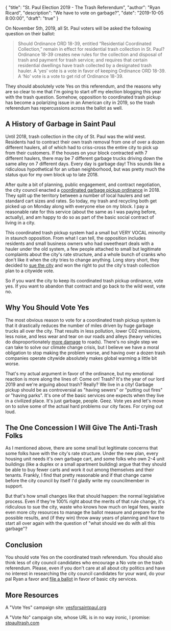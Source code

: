 {
	"title": "St. Paul Election 2019 - The Trash Referendum",
	"author": "Ryan Ricard",
	"description": "We have to vote on garbage?",
	"date":  "2019-10-05 8:00:00",
	"draft": "true"
}

On November 5th, 2019, all St. Paul voters will be asked the following question on their ballot:

> Should Ordinance ORD 18-39, entitled “Residential Coordinated Collection,” remain in effect for residential trash collection in St. Paul? Ordinance 18-39 creates new rules for the collection and disposal of trash and payment for trash service; and requires that certain residential dwellings have trash collected by a designated trash hauler. A ‘yes’ vote is a vote in favor of keeping Ordinance ORD 18-39.  A ‘No’ vote is a vote to get rid of Ordinance 18-39.

They should absolutely vote Yes on this referendum, and the reasons why are so clear to me that I'm going to start off my election blogging this year with the trash question. Somehow, opposition to coordinated trash pickup has become a polarizing issue in an American city in 2019, so the trash referendum has repercussions across the ballot as well. 

## A History of Garbage in Saint Paul

Until 2018, trash collection in the city of St. Paul was the wild west. Residents had to contract their own trash removal from one of over a dozen different haulers, all of which had to criss-cross the entire city to pick up from their customers. If the houses on your block contracted with 7 different haulers, there may be 7 different garbage trucks driving down the same alley on 7 different days. Every day is garbage day! This sounds like a ridiculous hypothetical for an urban neighborhood, but was pretty much the status quo for my own block up to late 2018. 

After quite a bit of planning, public engagement, and contract negotiation, the city council enacted a [coordinated garbage pickup ordinance](https://www.twincities.com/2018/09/28/st-paul-begins-organized-trash-collection-oct-1-heres-what-you-need-to-know-garbage-service/) in 2018. They split up the territory between a number of local haulers and set standard cart sizes and rates. So today, my trash and recycling both get picked up on Monday along with everyone else on my block. I pay a reasonable rate for this service (about the same as I was paying before, actually), and am happy to do so as part of the basic social contract of living in a city. 

This coordinated trash pickup system had a small but VERY VOCAL minority in staunch opposition. From what I can tell, the opposition includes residents and small business owners who had sweetheart deals with a hauler under the old system, a few people attached to small but legitimate complaints about the city's rate structure, and a whole bunch of cranks who don't like it when the city tries to change anything. Long story short, they decided to [sue the city](http://www.startribune.com/state-high-court-to-hear-st-paul-trash-lawsuit/552303282/) and won the right to put the city's trash collection plan to a citywide vote. 

So if you want the city to keep its coordinated trash pickup ordinance, vote yes. If you want to abandon that contract and go back to the wild west, vote no. 

## Why You Should Vote Yes

The most obvious reason to vote for a coordinated trash pickup system is that it drastically reduces the number of miles driven by huge garbage trucks all over the city. That results in less pollution, lower C02 emissions, less noise, and less wear and tear on our roads and alleys (heavy vehicles do disproportionately [more damage](https://co-asphalt.com/wp-content/uploads/2015/03/TrashTruckDamage.pdf) to roads). There's no single step we can take to solve our climate change crisis, but I believe we have a moral obligation to stop making the problem worse, and having over a dozen trash companies operate citywide absolutely makes global warming a little bit worse. 

That's my actual argument in favor of the ordinance, but my emotional reaction is more along the lines of: Come on! Trash? It's the year of our lord 2019 and we're arguing about trash? Really? We live in a city! Garbage pickup should be as controversial as "having sewers" or "putting out fires" or "having parks". It's one of the basic services one expects when they live in a civilized place. It's just garbage, people. Geez. Vote yes and let's move on to solve some of the actual hard problems our city faces. For crying out loud. 

## The One Concession I Will Give The Anti-Trash Folks 

As I mentioned above, there are some small but legitimate concerns that some folks have with the city's rate structure. Under the new plan, every housing unit needs it's own garbage cart, and some folks who own 2-4 unit buildings (like a duplex or a small apartment building) argue that they should be able to buy fewer carts and work it out among themselves and their tenants. Frankly, I find that pretty reasonable and if that change came before the city council by itself I'd gladly write my councilmember in support. 

But that's how small changes like that should happen: the normal legislative process. Even if they're 100% right about the merits of that rule change, it's ridiculous to sue the city, waste who knows how much on legal fees, waste even more city resources to manage the ballot measure and prepare for the possible results, and (if they win) throw away years of planning and have to start all over again with the question of "what should we do with all this garbage"?

## Conclusion

You should vote Yes on the coordinated trash referendum. You should also think less of city council candidates who encourage a No vote on the trash referendum. Please, even if you don't care at all about city politics and have no interest in researching the city council candidates for your ward, do your pal Ryan a favor and [file a ballot](https://www.ramseycounty.us/residents/elections-voting/voters/prepare-vote) in favor of basic city services. 

## More Resources

A "Vote Yes" campaign site: [yesforsaintpaul.org](http://yesforsaintpaul.org/)

A "Vote No" campaign site, whose URL is in no way ironic, I promise: [stpaultrash.com](https://stpaultrash.com/)


